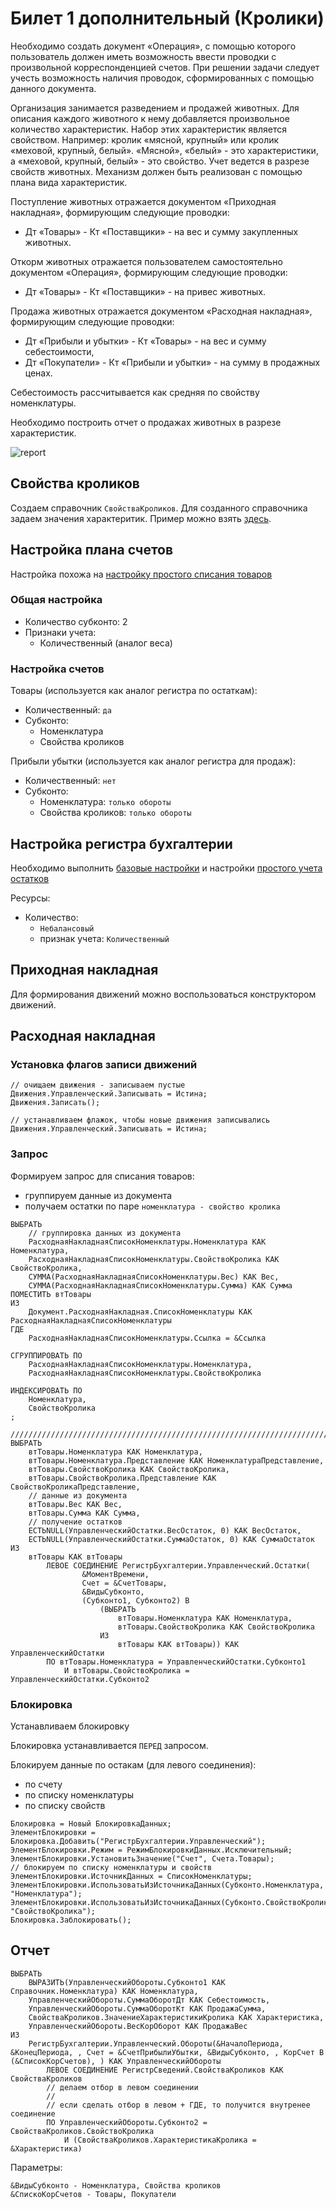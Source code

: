 # Билет 1 дополнительный (Кролики)

Необходимо создать документ «Операция», с помощью которого пользователь должен иметь возможность ввести проводки с произвольной корреспонденцией счетов. При решении задачи следует учесть возможность наличия проводок, сформированных с помощью данного документа.

Организация занимается разведением и продажей животных. Для описания каждого животного к нему добавляется произвольное количество характеристик. Набор этих характеристик является свойством. Например: кролик «мясной, крупный» или кролик «меховой, крупный, белый». «Мясной», «белый» - это характеристики, а «меховой, крупный, белый» - это свойство. Учет ведется в разрезе свойств животных. Механизм должен быть реализован с помощью плана вида характеристик.

Поступление животных отражается документом «Приходная накладная», формирующим следующие проводки:
- Дт «Товары» - Кт «Поставщики» - на вес и сумму закупленных животных.

Откорм животных отражается пользователем самостоятельно документом «Операция», формирующим  следующие проводки:
- Дт «Товары» - Кт «Поставщики» - на привес животных.
 
Продажа животных отражается документом «Расходная накладная», формирующим  следующие проводки:
 
- Дт «Прибыли и убытки» - Кт «Товары» - на вес и сумму себестоимости,
- Дт «Покупатели» - Кт «Прибыли и убытки» - на сумму в продажных ценах.
 
Себестоимость рассчитывается как средняя по свойству номенклатуры.

Необходимо построить отчет о продажах животных в разрезе характеристик.
 
![report](/2%20-%20БУ/media/ticket-extra-1-report.png)



## Свойства кроликов

Создаем справочник `СвойстваКроликов`. Для созданного справочника задаем значения характеритик. Пример можно взять [здесь](/0%20-%20общее/03%20как%20добавить%20характеристики%20объектов.md).


## Настройка плана счетов

<!-- настройка 
0 - общее\05 как заполнить регистр бухгалтерии.md
Простой учет остатков товаров -->

Настройка похожа на [настройку простого списания товаров](/0%20-%20общее/05%20как%20заполнить%20регистр%20бухгалтерии.md)

### Общая настройка 

- Количество субконто: 2
- Признаки учета:
	- Количественный (аналог веса)

### Настройка счетов

Товары (используется как аналог регистра по остаткам):
- Количественный: `да`
- Субконто:
	- Номенклатура
	- Свойства кроликов

Прибыли убытки (используется как аналог регистра для продаж):
- Количественный: `нет`
- Субконто:
	- Номенклатура: `только обороты`
    - Свойства кроликов: `только обороты`


## Настройка регистра бухгалтерии

Необходимо выполнить [базовые настройки](/0%20-%20общее/05%20как%20заполнить%20регистр%20бухгалтерии.md) и настройки [простого учета остатков](/0%20-%20общее/05%20как%20заполнить%20регистр%20бухгалтерии.md)

Ресурсы:
- Количество:
	- `Небалансовый`
	- признак учета: `Количественный`


## Приходная накладная


Для формирования движений можно воспользоваться конструктором движений.




## Расходная накладная


### Установка флагов записи движений

```1c
// очищаем движения - записываем пустые
Движения.Управленческий.Записывать = Истина;
Движения.Записать();

// устанавливаем флажок, чтобы новые движения записывались
Движения.Управленческий.Записывать = Истина;
```

### Запрос


Формируем запрос для списания товаров:
- группируем данные из документа
- получаем остатки по паре `номенклатура - свойство кролика`

```1c
ВЫБРАТЬ
	// группировка данных из документа
	РасходнаяНакладнаяСписокНоменклатуры.Номенклатура КАК Номенклатура,
	РасходнаяНакладнаяСписокНоменклатуры.СвойствоКролика КАК СвойствоКролика,
	СУММА(РасходнаяНакладнаяСписокНоменклатуры.Вес) КАК Вес,
	СУММА(РасходнаяНакладнаяСписокНоменклатуры.Сумма) КАК Сумма
ПОМЕСТИТЬ втТовары
ИЗ
	Документ.РасходнаяНакладная.СписокНоменклатуры КАК РасходнаяНакладнаяСписокНоменклатуры
ГДЕ
	РасходнаяНакладнаяСписокНоменклатуры.Ссылка = &Ссылка

СГРУППИРОВАТЬ ПО
	РасходнаяНакладнаяСписокНоменклатуры.Номенклатура,
	РасходнаяНакладнаяСписокНоменклатуры.СвойствоКролика

ИНДЕКСИРОВАТЬ ПО
	Номенклатура,
	СвойствоКролика
;

////////////////////////////////////////////////////////////////////////////////
ВЫБРАТЬ
	втТовары.Номенклатура КАК Номенклатура,
	втТовары.Номенклатура.Представление КАК НоменклатураПредставление,
	втТовары.СвойствоКролика КАК СвойствоКролика,
	втТовары.СвойствоКролика.Представление КАК СвойствоКроликаПредставление,
	// данные из документа
	втТовары.Вес КАК Вес,
	втТовары.Сумма КАК Сумма,
	// получение остатков
	ЕСТЬNULL(УправленческийОстатки.ВесОстаток, 0) КАК ВесОстаток,
	ЕСТЬNULL(УправленческийОстатки.СуммаОстаток, 0) КАК СуммаОстаток
ИЗ
	втТовары КАК втТовары
		ЛЕВОЕ СОЕДИНЕНИЕ РегистрБухгалтерии.Управленческий.Остатки(
				&МоментВремени,
				Счет = &СчетТовары,
				&ВидыСубконто,
				(Субконто1, Субконто2) В
					(ВЫБРАТЬ
						втТовары.Номенклатура КАК Номенклатура,
						втТовары.СвойствоКролика КАК СвойствоКролика
					ИЗ
						втТовары КАК втТовары)) КАК УправленческийОстатки
		ПО втТовары.Номенклатура = УправленческийОстатки.Субконто1
			И втТовары.СвойствоКролика = УправленческийОстатки.Субконто2
```


### Блокировка

Устанавливаем блокировку

Блокировка устанавливается `ПЕРЕД` запросом. 

Блокируем данные по остакам (для левого соединения):
- по счету
- по списку номенклатуры
- по списку свойств

```1c
Блокировка = Новый БлокировкаДанных;
ЭлементБлокировки = Блокировка.Добавить("РегистрБухгалтерии.Управленческий");
ЭлементБлокировки.Режим = РежимБлокировкиДанных.Исключительный;
ЭлементБлокировки.УстановитьЗначение("Счет", Счета.Товары);
// блокируем по списку номенклатуры и свойств
ЭлементБлокировки.ИсточникДанных = СписокНоменклатуры;
ЭлементБлокировки.ИспользоватьИзИсточникаДанных(Субконто.Номенклатура, "Номенклатура");
ЭлементБлокировки.ИспользоватьИзИсточникаДанных(Субконто.СвойствоКролика, "СвойствоКролика");
Блокировка.Заблокировать();
```



## Отчет

```1c
ВЫБРАТЬ
	ВЫРАЗИТЬ(УправленческийОбороты.Субконто1 КАК Справочник.Номенклатура) КАК Номенклатура,
	УправленческийОбороты.СуммаОборотДт КАК Себестоимость,
	УправленческийОбороты.СуммаОборотКт КАК ПродажаСумма,
	СвойстваКроликов.ЗначениеХарактеристикиКролика КАК Характеристика,
	УправленческийОбороты.ВесКорОборот КАК ПродажаВес
ИЗ
	РегистрБухгалтерии.Управленческий.Обороты(&НачалоПериода, &КонецПериода, , Счет = &СчетПрибылиУбытки, &ВидыСубконто, , КорСчет В (&СписокКорСчетов), ) КАК УправленческийОбороты
		ЛЕВОЕ СОЕДИНЕНИЕ РегистрСведений.СвойстваКроликов КАК СвойстваКроликов
		// делаем отбор в левом соединении
		//
		// если сделать отбор в левом + ГДЕ, то получится внутренее соединение
		ПО УправленческийОбороты.Субконто2 = СвойстваКроликов.СвойствоКролика
			И (СвойстваКроликов.ХарактеристикаКролика = &Характеристика)
```

Параметры:
```1c
&ВидыСубконто - Номенклатура, Свойства кроликов
&СпискоКорСчетов - Товары, Покупатели
```



